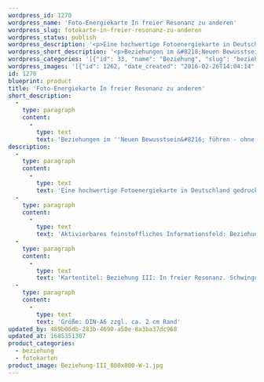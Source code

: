```yaml
---
wordpress_id: 1270
wordpress_name: 'Foto-Energiekarte In freier Resonanz zu anderen'
wordpress_slug: fotokarte-in-freier-resonanz-zu-anderen
wordpress_status: publish
wordpress_description: '<p>Eine hochwertige Fotoenergiekarte in Deutschland gedruckt und in Handarbeit laminiert.  Sie ist in Postkartengröße (DIN-A6) gut zu transportieren und kann auch auf den Körper aufgelegt werden.</p><p>Aktivierbares feinstoffliches Informationsfeld: Beziehung - Wahrhaftigkeit - In freier Resonanz schwingen: Beziehungen ohne falsche Anhaftungen führen. Themenfrei, ohne Willensanstrengung, falsche Vorstellungen, Projektionen etc. die Bereitschaft haben, in echter Resonanz zu anderen schwingen.</p><p>Kartentitel: Beziehung III: In freier Resonanz. Schwingung: Türkis</p><p>Größe: DIN-A6 zzgl. ca. 2 cm Rand<br />Andere Formate sind individuell für Sie innerhalb weniger Tage herstellbar. Bitte kontaktieren Sie uns hierfür unter <a href="mailto:info@elvedenverlag.de">info@elvedenverlag.de</a>.</p><p><a href="https://my.feenbaum.de/anwendung-energiebilder-foto-laminiert/">Anwendungshinweise</a>      <a href="https://my.feenbaum.de/produktinformationen-fotokarten/">Produktinformationen</a></p>'
wordpress_short_description: '<p>Beziehungen im &#8218;Neuen Bewusstsein&#8216; führen &#8211; ohne falsche Anhaftung in freier, wahrhaftiger Resonanz zum anderen</p>'
wordpress_categories: '[{"id": 33, "name": "Beziehung", "slug": "beziehung"}, {"id": 23, "name": "Fotokarten", "slug": "fotokarten"}]'
wordpress_images: '[{"id": 1262, "date_created": "2016-02-26T14:04:14", "date_created_gmt": "2016-02-26T12:04:14", "date_modified": "2016-02-26T14:04:14", "date_modified_gmt": "2016-02-26T12:04:14", "src": "https://my.feenbaum.de/wp-content/uploads/2016/02/Beziehung-III_800x800-W-1.jpg", "name": "Beziehung III_800x800-W", "alt": ""}]'
id: 1270
blueprint: product
title: 'Foto-Energiekarte In freier Resonanz zu anderen'
short_description:
  -
    type: paragraph
    content:
      -
        type: text
        text: 'Beziehungen im ''Neuen Bewusstsein&#8216; führen - ohne falsche Anhaftung in freier, wahrhaftiger Resonanz zum anderen'
description:
  -
    type: paragraph
    content:
      -
        type: text
        text: 'Eine hochwertige Fotoenergiekarte in Deutschland gedruckt und in Handarbeit laminiert.  Sie ist in Postkartengröße (DIN-A6) gut zu transportieren und kann auch auf den Körper aufgelegt werden.'
  -
    type: paragraph
    content:
      -
        type: text
        text: 'Aktivierbares feinstoffliches Informationsfeld: Beziehung - Wahrhaftigkeit - In freier Resonanz schwingen: Beziehungen ohne falsche Anhaftungen führen. Themenfrei, ohne Willensanstrengung, falsche Vorstellungen, Projektionen etc. die Bereitschaft haben, in echter Resonanz zu anderen schwingen.'
  -
    type: paragraph
    content:
      -
        type: text
        text: 'Kartentitel: Beziehung III: In freier Resonanz. Schwingung: Türkis'
  -
    type: paragraph
    content:
      -
        type: text
        text: 'Größe: DIN-A6 zzgl. ca. 2 cm Rand'
updated_by: 489b06db-283b-4690-a50e-8a3ba37dc968
updated_at: 1685351307
product_categories:
  - beziehung
  - fotokarten
product_image: Beziehung-III_800x800-W-1.jpg
---
```

